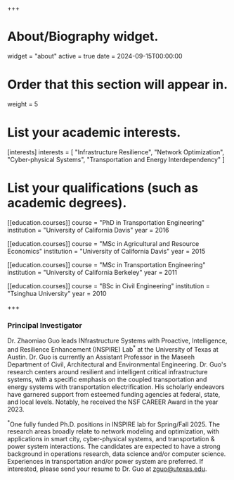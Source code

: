 +++
# About/Biography widget.
widget = "about"
active = true
date = 2024-09-15T00:00:00

# Order that this section will appear in.
weight = 5

# List your academic interests.
[interests]
  interests = [
    "Infrastructure Resilience",
    "Network Optimization",
    "Cyber-physical Systems",
    "Transportation and Energy Interdependency"
  ]

# List your qualifications (such as academic degrees).
[[education.courses]]
  course = "PhD in Transportation Engineering"
  institution = "University of California Davis"
  year = 2016

[[education.courses]]
  course = "MSc in Agricultural and Resource Economics"
  institution = "University of California Davis"
  year = 2015

[[education.courses]]
  course = "MSc in Transportation Engineering"
  institution = "University of California Berkeley"
  year = 2011

[[education.courses]]
  course = "BSc in Civil Engineering"
  institution = "Tsinghua University"
  year = 2010

+++

### Principal Investigator

Dr. Zhaomiao Guo leads INfrastructure Systems with Proactive, Intelligence, and Resilience Enhancement (INSPIRE) Lab<sup>*</sup> at the University of Texas at Austin. Dr. Guo is currently an Assistant Professor in the Maseeh Department of Civil, Architectural and Environmental Engineering. Dr. Guo's research centers around resilient and intelligent critical infrastructure systems, with a specific emphasis on the coupled transportation and energy systems with transportation electrification. His scholarly endeavors have garnered support from esteemed funding agencies at federal, state, and local levels. Notably, he received the NSF CAREER Award in the year 2023. 

<sup>*</sup>One fully funded Ph.D. positions in INSPIRE lab for Spring/Fall 2025. The research areas broadly relate to network modeling and optimization, with applications in smart city, cyber-physical systems, and transportation & power system interactions. The candidates are expected to have a strong background in operations research, data science and/or computer science. Experiences in transportation and/or power system are preferred. If interested, please send your resume to Dr. Guo at zguo@utexas.edu.
